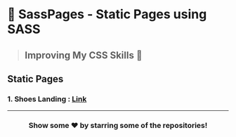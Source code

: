 # 🍨 SassPages - Static Pages using SASS

> ## Improving My CSS Skills 🦩

## Static Pages

### 1. Shoes Landing : [Link](https://iampavangandhi.github.io/SassPages/ShoesLanding/)

---

<div align="center">

### Show some ❤️ by starring some of the repositories!

</div>
